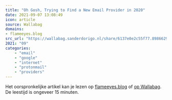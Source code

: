```yaml
---
title: "Oh Gosh, Trying to Find a New Email Provider in 2020"
date: 2021-09-07 13:08:49
icon: article
source: Wallabag
domains:
- flameeyes.blog
src_url: "https://wallabag.sanderdorigo.nl/share/6137e0e2c55f77.89866295"
2021: "09"
categories:
    - "email"
    - "google"
    - "internet"
    - "protonmail"
    - "providers"
---
```

Het oorspronkelijke artikel kan je lezen op [flameeyes.blog](https://flameeyes.blog/2020/02/27/new-email-provider-in-2020/) of [op Wallabag](https://wallabag.sanderdorigo.nl/share/6137e0e2c55f77.89866295). De leestijd is ongeveer 15 minuten.